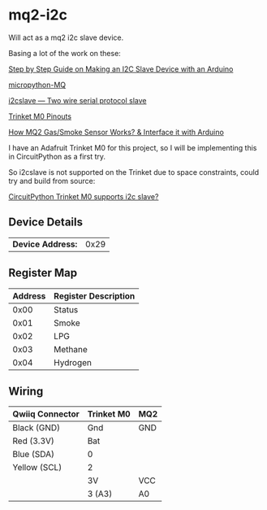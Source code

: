 # mq2-i2c

Will act as a mq2 i2c slave device.

Basing a lot of the work on these:

[Step by Step Guide on Making an I2C Slave Device with an Arduino](http://dsscircuits.com/articles/arduino-i2c-slave-guide)

[micropython-MQ](https://github.com/kartun83/micropython-MQ)

[i2cslave — Two wire serial protocol slave](https://circuitpython.readthedocs.io/en/5.0.x/shared-bindings/i2cslave/__init__.html)

[Trinket M0 Pinouts](https://learn.adafruit.com/adafruit-trinket-m0-circuitpython-arduino)

[How MQ2 Gas/Smoke Sensor Works? & Interface it with Arduino](https://lastminuteengineers.com/mq2-gas-senser-arduino-tutorial/)

I have an Adafruit Trinket M0 for this project, so I will be implementing this in CircuitPython as a first try.

So i2cslave is not supported on the Trinket due to space constraints, could try and build from source:

[CircuitPython Trinket M0 supports i2c slave? ](https://forums.adafruit.com/viewtopic.php?f=52&t=150431&p=744027&hilit=i2cslave#p744027)

## Device Details

|||
| ---| ---|
| **Device Address:** | 0x29 |

## Register Map

| Address | Register Description |
| --------| ---------------------|
| 0x00    | Status               |
| 0x01    | Smoke                |
| 0x02    | LPG                  |
| 0x03    | Methane              |
| 0x04    | Hydrogen             |

## Wiring

| Qwiiq Connector | Trinket M0 | MQ2 |
| --------------- | ---------- | --- |
| Black (GND)     | Gnd        | GND |
| Red (3.3V)      | Bat        |     |
| Blue (SDA)      | 0          |     |
| Yellow (SCL)    | 2          |     |
|                 | 3V         | VCC |
|                 | 3 (A3)     | A0  |


 